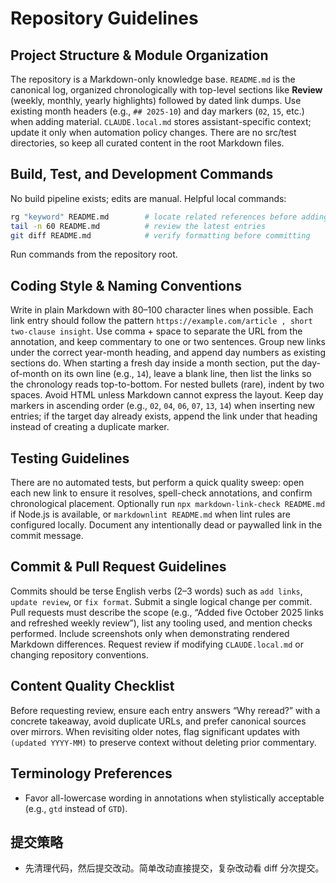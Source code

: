 # Repository Guidelines

## Project Structure & Module Organization
The repository is a Markdown-only knowledge base. `README.md` is the canonical log, organized chronologically with top-level sections like **Review** (weekly, monthly, yearly highlights) followed by dated link dumps. Use existing month headers (e.g., `## 2025-10`) and day markers (`02`, `15`, etc.) when adding material. `CLAUDE.local.md` stores assistant-specific context; update it only when automation policy changes. There are no src/test directories, so keep all curated content in the root Markdown files.

## Build, Test, and Development Commands
No build pipeline exists; edits are manual. Helpful local commands:
```bash
rg "keyword" README.md        # locate related references before adding duplicates
tail -n 60 README.md          # review the latest entries
git diff README.md            # verify formatting before committing
```
Run commands from the repository root.

## Coding Style & Naming Conventions
Write in plain Markdown with 80–100 character lines when possible. Each link entry should follow the pattern `https://example.com/article , short two-clause insight`. Use comma + space to separate the URL from the annotation, and keep commentary to one or two sentences. Group new links under the correct year-month heading, and append day numbers as existing sections do. When starting a fresh day inside a month section, put the day-of-month on its own line (e.g., `14`), leave a blank line, then list the links so the chronology reads top-to-bottom. For nested bullets (rare), indent by two spaces. Avoid HTML unless Markdown cannot express the layout.
Keep day markers in ascending order (e.g., `02`, `04`, `06`, `07`, `13`, `14`) when inserting new entries; if the target day already exists, append the link under that heading instead of creating a duplicate marker.

## Testing Guidelines
There are no automated tests, but perform a quick quality sweep: open each new link to ensure it resolves, spell-check annotations, and confirm chronological placement. Optionally run `npx markdown-link-check README.md` if Node.js is available, or `markdownlint README.md` when lint rules are configured locally. Document any intentionally dead or paywalled link in the commit message.

## Commit & Pull Request Guidelines
Commits should be terse English verbs (2–3 words) such as `add links`, `update review`, or `fix format`. Submit a single logical change per commit. Pull requests must describe the scope (e.g., “Added five October 2025 links and refreshed weekly review”), list any tooling used, and mention checks performed. Include screenshots only when demonstrating rendered Markdown differences. Request review if modifying `CLAUDE.local.md` or changing repository conventions.

## Content Quality Checklist
Before requesting review, ensure each entry answers “Why reread?” with a concrete takeaway, avoid duplicate URLs, and prefer canonical sources over mirrors. When revisiting older notes, flag significant updates with `(updated YYYY-MM)` to preserve context without deleting prior commentary.

## Terminology Preferences
- Favor all-lowercase wording in annotations when stylistically acceptable (e.g., `gtd` instead of `GTD`).

## 提交策略
- 先清理代码，然后提交改动。简单改动直接提交，复杂改动看 diff 分次提交。
